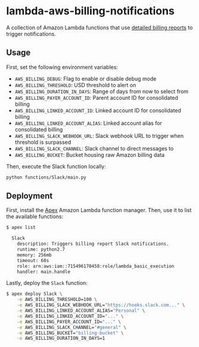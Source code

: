 # lambda-aws-billing-notifications

A collection of Amazon Lambda functions that use [detailed billing reports](http://docs.aws.amazon.com/awsaccountbilling/latest/aboutv2/detailed-billing-reports.html) to trigger notifications.

## Usage

First, set the following environment variables:

- `AWS_BILLING_DEBUG`: Flag to enable or disable debug mode
- `AWS_BILLING_THRESHOLD`: USD threshold to alert on
- `AWS_BILLING_DURATION_IN_DAYS`: Range of days from now to select from
- `AWS_BILLING_PAYER_ACCOUNT_ID`: Parent account ID for consolidated billing
- `AWS_BILLING_LINKED_ACCOUNT_ID`: Linked account ID for consolidated billing
- `AWS_BILLING_LINKED_ACCOUNT_ALIAS`: Linked account alias for consolidated billing
- `AWS_BILLING_SLACK_WEBHOOK_URL`: Slack webhook URL to trigger when threshold is surpassed
- `AWS_BILLING_SLACK_CHANNEL`: Slack channel to direct messages to
- `AWS_BILLING_BUCKET`: Bucket housing raw Amazon billing data

Then, execute the Slack function locally:

```bash
python functions/Slack/main.py
```

## Deployment

First, install the [Apex](http://apex.run/) Amazon Lambda function manager. Then, use it to list the available functions:

```bash
$ apex list

  Slack
    description: Triggers billing report Slack notifications.
    runtime: python2.7
    memory: 256mb
    timeout: 60s
    role: arn:aws:iam::715496170458:role/lambda_basic_execution
    handler: main.handle
```

Lastly, deploy the `Slack` function:

```bash
$ apex deploy Slack \
    -e AWS_BILLING_THRESHOLD=100 \
    -e AWS_BILLING_SLACK_WEBHOOK_URL="https://hooks.slack.com..." \
    -e AWS_BILLING_LINKED_ACCOUNT_ALIAS="Personal" \
    -e AWS_BILLING_LINKED_ACCOUNT_ID="..." \
    -e AWS_BILLING_PAYER_ACCOUNT_ID="..." \
    -e AWS_BILLING_SLACK_CHANNEL="#general" \
    -e AWS_BILLING_BUCKET="billing-bucket" \
    -e AWS_BILLING_DURATION_IN_DAYS=1
```
